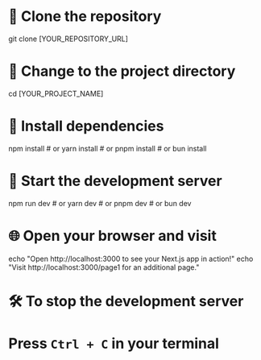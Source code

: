 # 🚀 Clone the repository
git clone [YOUR_REPOSITORY_URL]

# 📂 Change to the project directory
cd [YOUR_PROJECT_NAME]

# 🔧 Install dependencies
npm install   # or
yarn install  # or
pnpm install  # or
bun install

# 🌟 Start the development server
npm run dev   # or
yarn dev      # or
pnpm dev      # or
bun dev

# 🌐 Open your browser and visit
echo "Open http://localhost:3000 to see your Next.js app in action!"
echo "Visit http://localhost:3000/page1 for an additional page."

# 🛠️ To stop the development server
# Press `Ctrl + C` in your terminal
